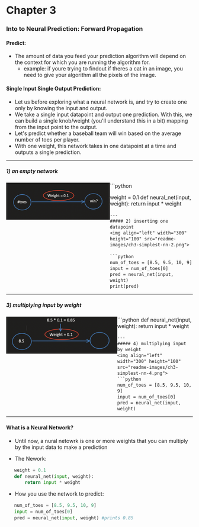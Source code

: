 # Chapter 3
### Into to Neural Prediction: Forward Propagation

#### Predict:
 - The amount of data you feed your prediction algorithm will depend on the context for which you are running the algorithm for.
    - example: if youre trying to findout if theres a cat in an image, you need to give your algorithm all the pixels of the image.

#### Single Input Single Output Prediction:
 - Let us before exploring what a neural network is, and try to create one only by knowing the input and output.
 - We take a single input datapoint and output one prediction. With this, we can build a single knob/weight (you'll understand this in a bit) mapping from the input point to the output. 
 - Let's predict whether a baseball team will win based on the average number of toes per player.
 - With one weight, this network takes in one datapoint at a time and outputs a single prediction.


---
##### 1) an empty network
<img align="left" width="280" height="100" src="readme-images/ch3-simplest-nn-1.png">
```python 

weight = 0.1
def neural_net(input, weight):
    return input * weight

```
---
##### 2) inserting one datapoint
<img align="left" width="300"  height="100" src="readme-images/ch3-simplest-nn-2.png">

```python 
num_of_toes = [8.5, 9.5, 10, 9]
input = num_of_toes[0]
pred = neural_net(input, weight)
print(pred)
```
---
##### 3) multiplying input by weight
<img align="left" width="300" height="100" src="readme-images/ch3-simplest-nn-3.png">
```python 
def neural_net(input, weight):
    return input * weight


```
---
##### 4) multiplying input by weight
<img align="left" width="300" height="100" src="readme-images/ch3-simplest-nn-4.png">
```python 
num_of_toes = [8.5, 9.5, 10, 9]
input = num_of_toes[0]
pred = neural_net(input, weight)

```
---

#### What is a Neural Network?
 - Until now, a nural netowrk is one or more weights that you can multiply by the input data to make a prediction

 - The Nework:
 ```python 
    weight = 0.1
    def neural_net(input, weight):
        return input * weight
 ```
 - How you use the network to predict:
 ```python 
    num_of_toes = [8.5, 9.5, 10, 9]
    input = num_of_toes[0]
    pred = neural_net(input, weight) #prints 0.85
 ```

 
